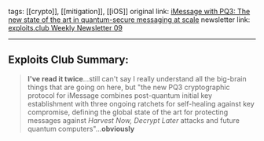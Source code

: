 tags: [[crypto]], [[mitigation]], [[iOS]]
original link:  [iMessage with PQ3: The new state of the art in quantum-secure messaging at scale](https://security.apple.com/blog/imessage-pq3/?ref=blog.exploits.club)
newsletter link: [exploits.club Weekly Newsletter 09](https://blog.exploits.club/exploits-club-weekly-newsletter-09/) 

---
## Exploits Club Summary:
> **I've read it twice**...still can't say I really understand all the big-brain things that are going on here, but "the new PQ3 cryptographic protocol for iMessage combines post-quantum initial key establishment with three ongoing ratchets for self-healing against key compromise, defining the global state of the art for protecting messages against _Harvest Now, Decrypt Later_ attacks and future quantum computers"...**obviously**